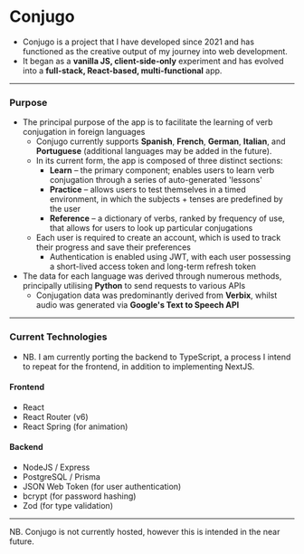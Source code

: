 # Conjugo
- Conjugo is a project that I have developed since 2021 and has functioned as the creative output of my journey into web development.
- It began as a **vanilla JS, client-side-only** experiment and has evolved into a **full-stack, React-based, multi-functional** app.
---
### Purpose
- The principal purpose of the app is to facilitate the learning of verb conjugation in foreign languages
  - Conjugo currently supports **Spanish**, **French**, **German**, **Italian**, and **Portuguese** (additional languages may be added in the future).
  - In its current form, the app is composed of three distinct sections:
    - **Learn** – the primary component; enables users to learn verb conjugation through a series of auto-generated 'lessons'
    - **Practice** – allows users to test themselves in a timed environment, in which the subjects + tenses are predefined by the user
    - **Reference** – a dictionary of verbs, ranked by frequency of use, that allows for users to look up particular conjugations
  - Each user is required to create an account, which is used to track their progress and save their preferences
    - Authentication is enabled using JWT, with each user possessing a short-lived access token and long-term refresh token
 - The data for each language was derived through numerous methods, principally utilising **Python** to send requests to various APIs
     - Conjugation data was predominantly derived from **Verbix**, whilst audio was generated via **Google's Text to Speech API**

 ---
 ### Current Technologies
 - NB. I am currently porting the backend to TypeScript, a process I intend to repeat for the frontend, in addition to implementing NextJS.
 #### Frontend
 - React
 - React Router (v6)
 - React Spring (for animation)
 #### Backend
 - NodeJS / Express
 - PostgreSQL / Prisma
 - JSON Web Token (for user authentication)
 - bcrypt (for password hashing)
 - Zod (for type validation)
 ---
 NB. Conjugo is not currently hosted, however this is intended in the near future.
